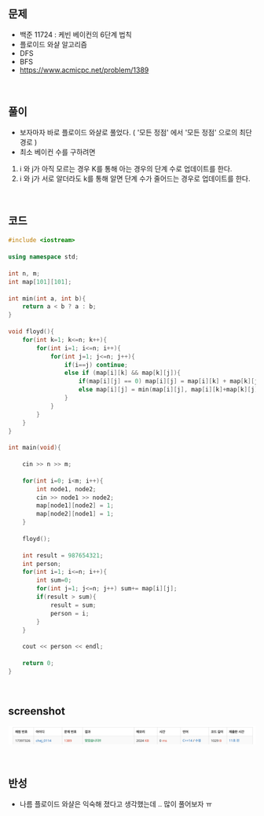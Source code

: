 ## 문제
- 백준 11724 : 케빈 베이컨의 6단계 법칙
- 플로이드 와샬 알고리즘
- DFS
- BFS
- https://www.acmicpc.net/problem/1389

<br/>

## 풀이
- 보자마자 바로 플로이드 와샬로 풀었다. ( '모든 정점' 에서 '모든 정점' 으로의 최단 경로 )
- 최소 베이컨 수를 구하려면
1. i 와 j가 아직 모르는 경우 K를 통해 아는 경우의 단계 수로 업데이트를 한다.
2. i 와 j가 서로 알더라도 k를 통해 알면 단계 수가 줄어드는 경우로 업데이트를 한다.


<br/>

## 코드

```c++
#include <iostream>

using namespace std;

int n, m;
int map[101][101];

int min(int a, int b){
    return a < b ? a : b;
}

void floyd(){
    for(int k=1; k<=n; k++){
        for(int i=1; i<=n; i++){
            for(int j=1; j<=n; j++){
                if(i==j) continue;
                else if (map[i][k] && map[k][j]){
                    if(map[i][j] == 0) map[i][j] = map[i][k] + map[k][j]; // 1의 경우
                    else map[i][j] = min(map[i][j], map[i][k]+map[k][j]); // 2의 경우
                }
            }
        }
    }
}

int main(void){
    
    cin >> n >> m;
    
    for(int i=0; i<m; i++){
        int node1, node2;
        cin >> node1 >> node2;
        map[node1][node2] = 1;
        map[node2][node1] = 1;
    }
    
    floyd();
    
    int result = 987654321;
    int person;
    for(int i=1; i<=n; i++){
        int sum=0;
        for(int j=1; j<=n; j++) sum+= map[i][j];
        if(result > sum){
            result = sum;
            person = i;
        }
    }
    
    cout << person << endl;
    
    return 0;
}

```

<br/>


## screenshot
![screenshot](./screenshots/boj1389.png)

<br/>

## 반성
- 나름 플로이드 와샬은 익숙해 졌다고 생각했는데 .. 많이 풀어보자 ㅠ
